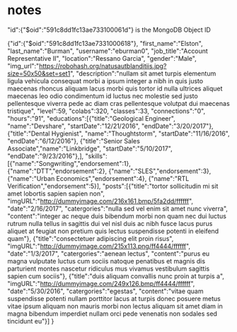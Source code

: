 # notes

<p>"id":{"$oid":"591c8dd1fc13ae733100061d"} is the MongoDB Object ID</p>


{"id":{"$oid":"591c8dd1fc13ae7331000618"},
"first_name":"Elston",
"last_name":"Burman",
"username":"eburman0",
"job_title":"Account Representative II",
"location":"Ressano Garcia",
"gender":"Male",
"img_url":"https://robohash.org/natusautblanditiis.jpg?size=50x50&set=set1",
"description":"nullam sit amet turpis elementum ligula vehicula consequat morbi a ipsum integer a nibh in quis justo maecenas rhoncus aliquam lacus morbi quis tortor id nulla ultrices aliquet maecenas leo odio condimentum id luctus nec molestie sed justo pellentesque viverra pede ac diam cras pellentesque volutpat dui maecenas tristique",
"level":59,
"colabs":320,
"classes":33,
"connections":"0",
"hours":"91",
"educations":[{"title":"Geological Engineer",
              "name":"Devshare",
              "startDate":"12/21/2016",
              "endDate":"3/20/2017"},
              {"title":"Dental Hygienist",
              "name":"Thoughtstorm",
              "startDate":"11/16/2016",
              "endDate":"6/12/2016"},
              {"title":"Senior Sales Associate","name":"Linkbridge",
              "startDate":"5/10/2017",
              "endDate":"9/23/2016"},],
"skills":[{"name":"Songwriting","endorsement":1},
          {"name":"DTT","endorsement":2},
          {"name":"SLES","endorsement":3},
          {"name":"Urban Economics","endorsement":4},
          {"name":"RTL Verification","endorsement":5}],
"posts":[{"title":"tortor sollicitudin mi sit amet lobortis sapien sapien non",
          "imgURL":"http://dummyimage.com/216x161.bmp/5fa2dd/ffffff",
          "date":"2/16/2017",
          "catergories":"nulla sed vel enim sit amet nunc viverra",
          "content":"integer ac neque duis bibendum morbi non quam nec dui luctus rutrum nulla tellus in sagittis dui vel nisl duis ac nibh fusce lacus purus aliquet at feugiat non pretium quis lectus suspendisse potenti in eleifend quam"},
          {"title":"consectetuer adipiscing elit proin risus",
          "imgURL":"http://dummyimage.com/215x113.png/ff4444/ffffff",
          "date":"1/3/2017",
          "catergories":"aenean lectus",
          "content":"purus eu magna vulputate luctus cum sociis natoque penatibus et magnis dis parturient montes nascetur ridiculus mus vivamus vestibulum sagittis sapien cum sociis"},
          {"title":"duis aliquam convallis nunc proin at turpis a",
          "imgURL":"http://dummyimage.com/249x126.bmp/ff4444/ffffff",
          "date":"5/30/2016",
          "catergories":"egestas",
          "content":"vitae quam suspendisse potenti nullam porttitor lacus at turpis donec posuere metus vitae ipsum aliquam non mauris morbi non lectus aliquam sit amet diam in magna bibendum imperdiet nullam orci pede venenatis non sodales sed tincidunt eu"}]
}
